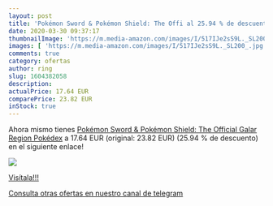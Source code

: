 ```yaml
---
layout: post
title: 'Pokémon Sword & Pokémon Shield: The Offi al 25.94 % de descuento'
date: 2020-03-30 09:37:17
thumbnailImage: 'https://m.media-amazon.com/images/I/517IJe2sS9L._SL200_.jpg'
images: [ 'https://m.media-amazon.com/images/I/517IJe2sS9L._SL200_.jpg' ]
comments: true
category: ofertas
author: ring
slug: 1604382058
description:
actualPrice: 17.64 EUR
comparePrice: 23.82 EUR
inStock: true
---
```


Ahora mismo tienes [Pokémon Sword & Pokémon Shield: The Official Galar Region Pokédex](https://www.amazon.es/dp/1604382058/?tag=redken-21) a 17.64 EUR (original: 23.82 EUR) (25.94 %  de descuento) en el siguiente enlace!

[![](https://m.media-amazon.com/images/I/517IJe2sS9L._SL200_.jpg)](https://www.amazon.es/dp/1604382058/?tag=redken-21)

[Visítala!!!](https://www.amazon.es/dp/1604382058/?tag=redken-21)

[Consulta otras ofertas en nuestro canal de telegram](https://t.me/s/ofertas25)
